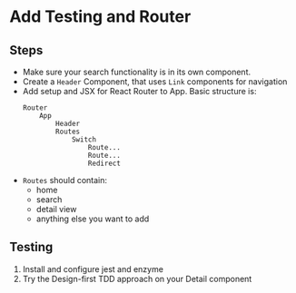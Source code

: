Add Testing and Router
===

## Steps

* Make sure your search functionality is in its own component.
* Create a `Header` Component, that uses `Link` components for navigation
* Add setup and JSX for React Router to App. Basic structure is:
    ```
    Router
        App
            Header
            Routes
                Switch
                    Route...
                    Route...
                    Redirect
    ```
* `Routes` should contain:
    - home
    - search
    - detail view
    - anything else you want to add
    
## Testing

1. Install and configure jest and enzyme
1. Try the Design-first TDD approach on your Detail component
